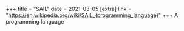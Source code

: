 +++
title = "SAIL"
date = 2021-03-05
[extra]
link = "https://en.wikipedia.org/wiki/SAIL_(programming_language)"
+++
A programming language

